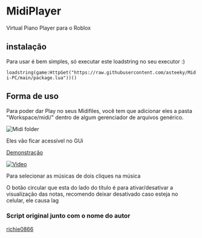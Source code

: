 # MidiPlayer

Virtual Piano Player para o Roblox

## instalação 

Para usar é bem simples, só executar este loadstring no seu executor :)

```loadstring(game:HttpGet("https://raw.githubusercontent.com/asteeky/Midi-PC/main/package.lua"))()```

## Forma de uso

Para poder dar Play no seus Midifiles, você tem que adicionar eles a pasta "Workspace/midi/" dentro de algum gerenciador de arquivos genérico.

![Midi folder](img/midi-folder.png)

Eles vão ficar acessível no GUi

[Demonstração](https://www.youtube.com/watch?v=VwsENRT0pvc)

[![Video](https://img.youtube.com/vi/VwsENRT0pvc/0.jpg)](https://www.youtube.com/watch?v=VwsENRT0pvc)

Para selecionar as músicas de dois cliques na música

O botão circular que esta do lado do título é para ativar/desativar a visualização das notas, recomendo deixar desativado caso esteja no celular, ele causa lag


### Script original junto com o nome do autor

[richie0866](https://github.com/richie0866/MidiPlayer)
